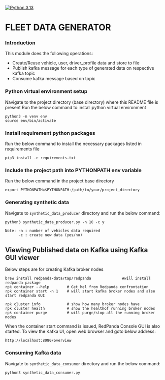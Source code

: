 [![Python 3.13](https://img.shields.io/badge/python-3.13-blue.svg)](https://www.python.org/downloads/release/python-3130/)


# FLEET DATA GENERATOR

### Introduction
This module does the following operations:
* Create/Reuse vehicle, user, driver_profile data and store to file
* Publish kafka message for each type of generated data on respective kafka topic
* Consume kafka message based on topic


### Python virtual environment setup
Navigate to the project directory (base directory) where this README file is present
Run the below command to install python virtual environment

```
python3 -m venv env
source env/bin/activate
```

### Install requirement python packages
Run the below command to install the necessary packages listed in requirements file

```
pip3 install -r requirements.txt
```

### Include the project path into PYTHONPATH env variable
Run the below command in the project base directory
```
export PYTHONPATH=$PYTHONPATH:/path/to/your/project_directory
```

### Generating synthetic data
Navigate to `synthetic_data_producer` directory and run the below command:
```
python3 synthetic_data_producer.py -n 10 -c y

Note: -n : number of vehicles data required
      -c : create new data (yes/no)
```

## Viewing Published data on Kafka using Kafka GUI viewer
Below steps are for creating Kafka broker nodes
```
brew install redpanda-data/tap/redpanda              #will install redpanda package
rpk container --help        # Get hel from Redpanda confrontation
rpk container start -n 1    # will start kafka broker nodes and also start redpanda GUI

rpk cluster info            # show how many broker nodes have 
rpk cluster health          # show the healthof running broker nodes
rpk container purge         # will purge/stop all the running broker nodes
```

When the container start command is issued, RedPanda Console GUI is also started.
To view the Kafka UI, open web browser and goto below address:
```
http://localhost:8080/overview
```

### Consuming Kafka data
Navigate to `synthetic_data_consumer` directory and run the below command:
```
python3 synthetic_data_consumer.py
```




